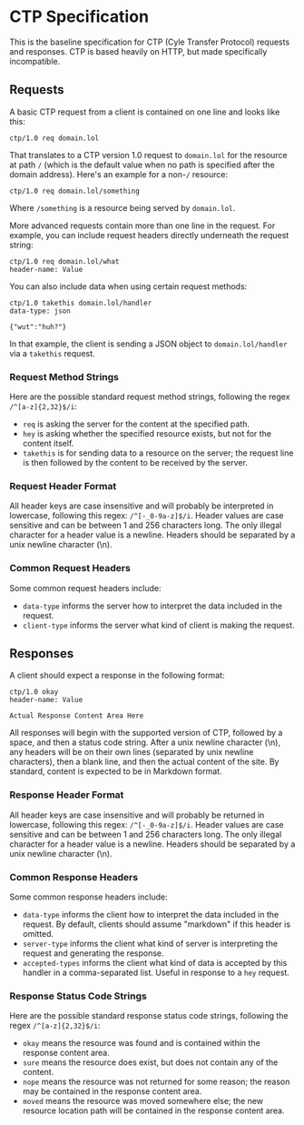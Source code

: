 # CTP Specification

This is the baseline specification for CTP (Cyle Transfer Protocol) requests and responses. CTP is based heavily on HTTP, but made specifically incompatible.

## Requests

A basic CTP request from a client is contained on one line and looks like this:

    ctp/1.0 req domain.lol

That translates to a CTP version 1.0 request to `domain.lol` for the resource at path `/` (which is the default value when no path is specified after the domain address). Here's an example for a non-`/` resource:

    ctp/1.0 req domain.lol/something

Where `/something` is a resource being served by `domain.lol`.

More advanced requests contain more than one line in the request. For example, you can include request headers directly underneath the request string:

    ctp/1.0 req domain.lol/what
	header-name: Value

You can also include data when using certain request methods:

    ctp/1.0 takethis domain.lol/handler
	data-type: json
	
	{"wut":"huh?"}

In that example, the client is sending a JSON object to `domain.lol/handler` via a `takethis` request.

### Request Method Strings

Here are the possible standard request method strings, following the regex `/^[a-z]{2,32}$/i`:

- `req` is asking the server for the content at the specified path.
- `hey` is asking whether the specified resource exists, but not for the content itself.
- `takethis` is for sending data to a resource on the server; the request line is then followed by the content to be received by the server.

### Request Header Format

All header keys are case insensitive and will probably be interpreted in lowercase, following this regex: `/^[-_0-9a-z]$/i`. Header values are case sensitive and can be between 1 and 256 characters long. The only illegal character for a header value is a newline. Headers should be separated by a unix newline character (\n).

### Common Request Headers

Some common request headers include:

- `data-type` informs the server how to interpret the data included in the request.
- `client-type` informs the server what kind of client is making the request.

## Responses

A client should expect a response in the following format:

    ctp/1.0 okay
	header-name: Value
	
	Actual Response Content Area Here

All responses will begin with the supported version of CTP, followed by a space, and then a status code string. After a unix newline character (\n), any headers will be on their own lines (separated by unix newline characters), then a blank line, and then the actual content of the site. By standard, content is expected to be in Markdown format.

### Response Header Format

All header keys are case insensitive and will probably be returned in lowercase, following this regex: `/^[-_0-9a-z]$/i`. Header values are case sensitive and can be between 1 and 256 characters long. The only illegal character for a header value is a newline. Headers should be separated by a unix newline character (\n).

### Common Response Headers

Some common response headers include:

- `data-type` informs the client how to interpret the data included in the request. By default, clients should assume "markdown" if this header is omitted.
- `server-type` informs the client what kind of server is interpreting the request and generating the response.
- `accepted-types` informs the client what kind of data is accepted by this handler in a comma-separated list. Useful in response to a `hey` request.

### Response Status Code Strings

Here are the possible standard response status code strings, following the regex `/^[a-z]{2,32}$/i`:

- `okay` means the resource was found and is contained within the response content area.
- `sure` means the resource does exist, but does not contain any of the content.
- `nope` means the resource was not returned for some reason; the reason may be contained in the response content area.
- `moved` means the resource was moved somewhere else; the new resource location path will be contained in the response content area.
